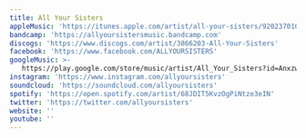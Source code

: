 ```yaml
---
title: All Your Sisters
appleMusic: 'https://itunes.apple.com/artist/all-your-sisters/920237010'
bandcamp: 'https://allyoursistersmusic.bandcamp.com'
discogs: 'https://www.discogs.com/artist/3866203-All-Your-Sisters'
facebook: 'https://www.facebook.com/ALLYOURSISTERS'
googleMusic: >-
   https://play.google.com/store/music/artist/All_Your_Sisters?id=Anxzwjkncc474hsg3epi67tl6du
instagram: 'https://www.instagram.com/allyoursisters'
soundcloud: 'https://soundcloud.com/allyoursisters'
spotify: 'https://open.spotify.com/artist/68JDIT5KvzOgPiNtze3eIN'
twitter: 'https://twitter.com/allyoursisters'
website: ''
youtube: ''
---
```

